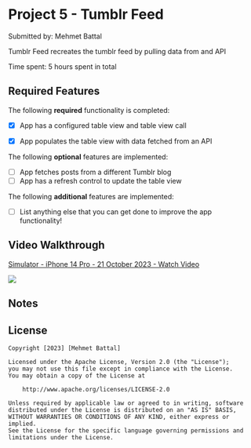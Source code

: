 # Project 5 - Tumblr Feed

Submitted by: Mehmet Battal

Tumblr Feed recreates the tumblr feed by pulling data from and API

Time spent: 5 hours spent in total

## Required Features

The following **required** functionality is completed:

- [X] App has a configured table view and table view call
- [X] App populates the table view with data fetched from an API


The following **optional** features are implemented:

- [ ] App fetches posts from a different Tumblr blog
- [ ] App has a refresh control to update the table view

The following **additional** features are implemented:

- [ ] List anything else that you can get done to improve the app functionality!

## Video Walkthrough

<div>
    <a href="https://www.loom.com/share/45971a4ea6a4499b98eb93d3d437e5a6">
      <p>Simulator - iPhone 14 Pro - 21 October 2023 - Watch Video</p>
    </a>
    <a href="https://www.loom.com/share/45971a4ea6a4499b98eb93d3d437e5a6">
      <img style="max-width:300px;" src="https://cdn.loom.com/sessions/thumbnails/45971a4ea6a4499b98eb93d3d437e5a6-with-play.gif">
    </a>
  </div>

## Notes


## License

    Copyright [2023] [Mehmet Battal]

    Licensed under the Apache License, Version 2.0 (the "License");
    you may not use this file except in compliance with the License.
    You may obtain a copy of the License at

        http://www.apache.org/licenses/LICENSE-2.0

    Unless required by applicable law or agreed to in writing, software
    distributed under the License is distributed on an "AS IS" BASIS,
    WITHOUT WARRANTIES OR CONDITIONS OF ANY KIND, either express or implied.
    See the License for the specific language governing permissions and
    limitations under the License.
